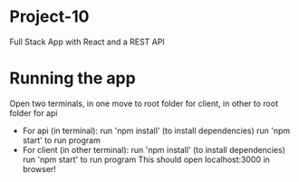 # Project-10
 Full Stack App with React and a REST API

# Running the app
  Open two terminals, in one move to root folder for client, in other to root folder for api
  - For api (in terminal): run 'npm install' (to install dependencies)
    run 'npm start' to run program
  - For client (in other terminal): run 'npm install'  (to install dependencies)
    run 'npm start' to run program
    This should open localhost:3000 in browser!

